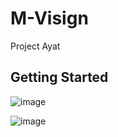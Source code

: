 # M-Visign

Project Ayat 

## Getting Started

![image](https://user-images.githubusercontent.com/53648542/186805332-9615764a-f51b-4ba1-ba64-2e6c764b952b.png)

![image](https://user-images.githubusercontent.com/53648542/186805386-eff46b57-ab0c-4d53-95e8-8679d5ae89b2.png)
